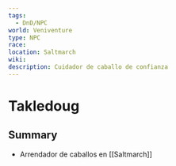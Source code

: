 ```yaml
---
tags:
  - DnD/NPC
world: Veniventure
type: NPC
race: 
location: Saltmarch
wiki: 
description: Cuidador de caballo de confianza
---
```


# Takledoug

## Summary

- Arrendador de caballos en [[Saltmarch]]